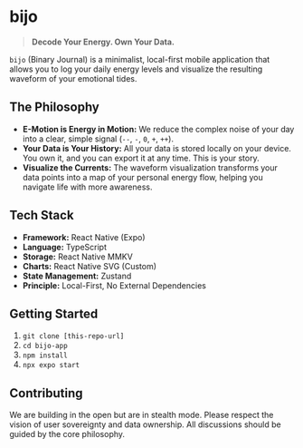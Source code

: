 # bijo

> **Decode Your Energy. Own Your Data.**

`bijo` (Binary Journal) is a minimalist, local-first mobile application that allows you to log your daily energy levels and visualize the resulting waveform of your emotional tides.

## The Philosophy

*   **E-Motion is Energy in Motion:** We reduce the complex noise of your day into a clear, simple signal (`--`, `-`, `0`, `+`, `++`).
*   **Your Data is Your History:** All your data is stored locally on your device. You own it, and you can export it at any time. This is your story.
*   **Visualize the Currents:** The waveform visualization transforms your data points into a map of your personal energy flow, helping you navigate life with more awareness.

## Tech Stack

*   **Framework:** React Native (Expo)
*   **Language:** TypeScript
*   **Storage:** React Native MMKV
*   **Charts:** React Native SVG (Custom)
*   **State Management:** Zustand
*   **Principle:** Local-First, No External Dependencies

## Getting Started

1.  `git clone [this-repo-url]`
2.  `cd bijo-app`
3.  `npm install`
4.  `npx expo start`

## Contributing

We are building in the open but are in stealth mode. Please respect the vision of user sovereignty and data ownership. All discussions should be guided by the core philosophy.
